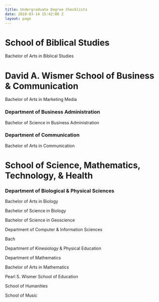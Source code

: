 ```yaml
---
title: Undergraduate Degree Checklists
date: 2018-03-14 15:42:00 Z
layout: page
---
```


# School of Biblical Studies

Bachelor of Arts in Biblical Studies

# David A. Wismer School of Business & Communication

Bachelor of Arts in Marketing Media

### Department of Business Administration

Bachelor of Science in Business Administration

### Department of Communication

Bachelor of Arts in Communication

# School of Science, Mathematics, Technology, & Health

### Department of Biological & Physical Sciences

Bachelor of Arts in Biology

Bachelor of Science in Biology

Bachelor of Science in Geoscience

Department of Computer & Information Sciences

Bach

Department of Kinesiology & Physical Education

Department of Mathematics

Bachelor of Arts in Mathematics

Pearl S. Wismer School of Education

School of Humanities

School of Music